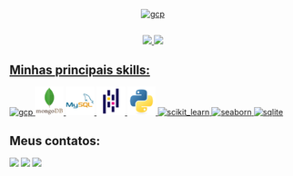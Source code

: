   <div>
  <p align="center"> <a href="https://app.powerbi.com/view?r=eyJrIjoiYmQzNzFiNTItOTg2Zi00OGU0LTkwN2UtZWEyY2NkMGQyNjM4IiwidCI6ImY2MjE3YjlhLTNhZWMtNGJkMi04Y2E1LTkwMTY3Mzk3OTdlOCJ9&pageName=ReportSection" target="_blank" rel="noreferrer"> <img src="https://github.com/AndersonGabrielCalasans/AndersonGabrielCalasans/blob/main/Portfolio%201%20-%20AZUL%20HOMEgithub.png" alt="gcp" width="1800" height="400"/> </a>

<div align="center">
<h2 align="left"></h2>
  <a href="https://github.com/AndersonGabrielCalasans">
  <img height="220em" src="https://github-readme-stats.vercel.app/api?username=AndersonGabrielCalasans&show_icons=true&theme=dark&include_all_commits=true&count_private=true"/>
  <img height="220em" src="https://github-readme-stats.vercel.app/api/top-langs/?username=AndersonGabrielCalasans&layout=compact&langs_count=7&theme=dark"/>
</div>
 
 <div>  
<h2 align="left">Minhas principais skills:</h2>
<p align="left"> <a href="https://cloud.google.com" target="_blank" rel="noreferrer"> <img src="https://www.vectorlogo.zone/logos/google_cloud/google_cloud-icon.svg" alt="gcp" width="50" height="50"/> </a> 
                 <a href="https://www.mongodb.com/" target="_blank" rel="noreferrer"> <img src="https://raw.githubusercontent.com/devicons/devicon/master/icons/mongodb/mongodb-original-wordmark.svg" alt="mongodb" width="50" height="50"/> </a> 
                 <a href="https://www.mysql.com/" target="_blank" rel="noreferrer"> <img src="https://raw.githubusercontent.com/devicons/devicon/master/icons/mysql/mysql-original-wordmark.svg" alt="mysql" width="50" height="50"/> </a> 
                 <a href="https://pandas.pydata.org/" target="_blank" rel="noreferrer"> <img src="https://raw.githubusercontent.com/devicons/devicon/2ae2a900d2f041da66e950e4d48052658d850630/icons/pandas/pandas-original.svg" alt="pandas" width="50" height="50"/> </a> 
                 <a href="https://www.python.org" target="_blank" rel="noreferrer"> <img src="https://raw.githubusercontent.com/devicons/devicon/master/icons/python/python-original.svg" alt="python" width="50" height="50" </a> 
                 <a href="https://scikit-learn.org/" target="_blank" rel="noreferrer"> <img src="https://upload.wikimedia.org/wikipedia/commons/0/05/Scikit_learn_logo_small.svg" alt="scikit_learn" width="50" height="50"/> </a> 
                 <a href="https://seaborn.pydata.org/" target="_blank" rel="noreferrer"> <img src="https://seaborn.pydata.org/_images/logo-mark-lightbg.svg" alt="seaborn" width="50" height="50"/> </a> 
                 <a href="https://www.sqlite.org/" target="_blank" rel="noreferrer"> <img src="https://www.vectorlogo.zone/logos/sqlite/sqlite-icon.svg" alt="sqlite" width="50" height="50"/> </a> </p>
 </div>

<h2 align="left">Meus contatos:</h2>  
<div align="left">
 <a href="https://www.linkedin.com/in/anderson-gabriel-calasans-10ab26196/" target="_blank"><img src="https://img.shields.io/badge/-LinkedIn-%230077B5?style=for-the-badge&logo=linkedin&logoColor=white" target="_blank"></a> 
 <a href="https://discord.gg/28eNzremaY" target="_blank"><img src="https://img.shields.io/badge/Discord-7289DA?style=for-the-badge&logo=discord&logoColor=white" target="_blank"></a> 
 <a href = "mailto:andersongabriel08@gmail.com"><img src="https://img.shields.io/badge/-Gmail-%23333?style=for-the-badge&logo=gmail&logoColor=white" target="_blank"></a>
  </div>
